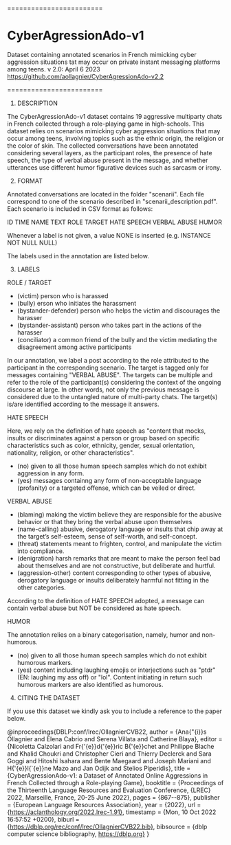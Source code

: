========================

# CyberAgressionAdo-v1
Dataset containing annotated scenarios in French mimicking cyber aggression situations tat may occur on private instant messaging platforms among teens.
v 2.0: April 6 2023
https://github.com/aollagnier/CyberAgressionAdo-v2.2

========================

1) DESCRIPTION
 
The CyberAgressionAdo-v1 dataset contains 19 aggressive multiparty chats in French collected through a role-playing game in high-schools. This dataset relies on scenarios mimicking cyber aggression situations that may occur among teens, involving topics such as the ethnic origin, the religion or the color of skin. The collected conversations have been annotated considering several layers, as the participant roles, the presence of hate speech, the type of verbal abuse present in the message, and whether utterances use different humor figurative devices such as sarcasm or irony.

2) FORMAT

Annotated conversations are located in the folder "scenarii". Each file correspond to one of the scenario described in "scenarii_description.pdf". Each scenario is included in CSV format as follows:

ID  TIME    NAME    TEXT    ROLE    TARGET    HATE SPEECH    VERBAL ABUSE    HUMOR

Whenever a label is not given, a value NONE is inserted (e.g. INSTANCE  NOT NULL    NULL)

The labels used in the annotation are listed below.

3) LABELS

ROLE / TARGET

- (victim) person who is harassed
- (bully) erson who initiates the harassment
- (bystander-defender) person who helps the victim and discourages the harasser
- (bystander-assistant) person who takes part in the actions of the harasser
- (conciliator) a common friend of the bully and the victim mediating the disagreement among active participants

In our annotation, we label a post according to the role attributed to the participant in the corresponding scenario. The target is tagged only for messages containing "VERBAL ABUSE". The targets can be multiple and refer to the role of the participant(s) considering the context of the ongoing discourse at large. In other words, not only the previous message is considered due to the untangled nature of multi-party chats. The target(s) is/are identified according to the message it answers. 

HATE SPEECH

Here, we rely on the definition of hate speech as "content that mocks, insults or discriminates against a person or group based on specific characteristics such as color, ethnicity, gender, sexual orientation, nationality, religion, or other characteristics".

- (no) given to all those human speech samples which do not exhibit aggression in any form.
- (yes) messages containng any form of non-acceptable language (profanity) or a targeted offense, which can be veiled or direct.

VERBAL ABUSE

- (blaming) making the victim believe they are responsible for the abusive behavior or that they bring the verbal abuse upon themselves 
- (name-calling) abusive, derogatory language or insults that chip away at the target’s self-esteem, sense of self-worth, and self-concept.
- (threat) statements meant to frighten, control, and manipulate the victim into compliance.
- (denigration) harsh remarks that are meant to make the person feel bad about themselves and are not constructive, but deliberate and hurtful.
- (aggression-other) content corresponding to other types of abusive, derogatory language or insults deliberately harmful not fitting in the other categories.

According to the definition of HATE SPEECH adopted, a message can contain verbal abuse but NOT be considered as hate speech.

HUMOR

The annotation relies on a binary categorisation, namely, humor and non-humorous.

- (no) given to all those human speech samples which do not exhibit humorous markers.
- (yes) content including laughing emojis or interjections such as "ptdr" (EN: laughing my ass off) or "lol". Content initiating in return such humorous markers are also identified as humorous.

4) CITING THE DATASET

If you use this dataset we kindly ask you to include a reference to the paper below.

@inproceedings{DBLP:conf/lrec/OllagnierCVB22,
  author    = {Ana{\"{i}}s Ollagnier and
               Elena Cabrio and
               Serena Villata and
               Catherine Blaya},
  editor    = {Nicoletta Calzolari and
               Fr{\'{e}}d{\'{e}}ric B{\'{e}}chet and
               Philippe Blache and
               Khalid Choukri and
               Christopher Cieri and
               Thierry Declerck and
               Sara Goggi and
               Hitoshi Isahara and
               Bente Maegaard and
               Joseph Mariani and
               H{\'{e}}l{\`{e}}ne Mazo and
               Jan Odijk and
               Stelios Piperidis},
  title     = {CyberAgressionAdo-v1: a Dataset of Annotated Online Aggressions in
               French Collected through a Role-playing Game},
  booktitle = {Proceedings of the Thirteenth Language Resources and Evaluation Conference,
               {LREC} 2022, Marseille, France, 20-25 June 2022},
  pages     = {867--875},
  publisher = {European Language Resources Association},
  year      = {2022},
  url       = {https://aclanthology.org/2022.lrec-1.91},
  timestamp = {Mon, 10 Oct 2022 16:57:52 +0200},
  biburl    = {https://dblp.org/rec/conf/lrec/OllagnierCVB22.bib},
  bibsource = {dblp computer science bibliography, https://dblp.org}
}

